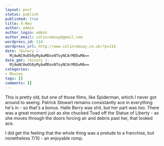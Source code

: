 ```yaml
---
layout: post
status: publish
published: true
title: X-Men
author: admin
author_login: admin
author_email: colinramsay@gmail.com
wordpress_id: 114
wordpress_url: http://www.colinramsay.co.uk/?p=114
date: !binary |-
  MjAwNC0wOS0yMyAwMDoxNToyNCArMDEwMA==
date_gmt: !binary |-
  MjAwNC0wOS0yMyAwMDoxNToyNCArMDEwMA==
categories:
- Movies
tags: []
comments: []
---
```

<p>This is pretty old, but one of those films, like Spiderman, which I never got around to seeing. Patrick Stewart remains consistantly ace in everything he's in - so that's a bonus. Halle Berry was shit, but her part was too. There was a great moment just as she chucked Toad off the Statue of Liberty - as she moves through the doors forcing air and debris past her, that looked ace.</p>
<p>I did get the feeling that the whole thing was a prelude to a franchise, but nonetheless 7/10 - an enjoyable romp.</p>
